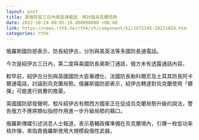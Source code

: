 ```yaml
---
layout: post
title: 美俄防長三日內兩度通電話　再討論烏克蘭局勢
date: 2022-10-24 00:05:18.000000000 +08:00
link: https://news.rthk.hk/rthk/ch/component/k2/1672345-20221024.htm
categories: rthk
---
```


俄羅斯國防部表示，防長紹伊古，分別與美英法等多國防長通電話。

今次是紹伊古三日內，第二度與美國防長奧斯汀通話，俄方未有透露通話內容。

較早前，紹伊古分別與英國國防大臣華禮仕、法國防長勒科爾尼及土耳其防長阿卡爾通電話，討論到烏克蘭局勢。俄羅斯國防部表示，紹伊古轉達對烏克蘭使用「髒彈」可能進行挑釁的擔憂。

英國國防部發聲明，駁斥紹伊古有關西方國家正在促成烏克蘭局勢升級的說法，警告俄方不應將類似指控作用進一步升級局勢的藉口。

俄羅斯傳媒引述消息人士報道，表示基輔政權準備在烏克蘭境內，引爆一枚低功率核炸彈，來指責俄羅斯使用大規模殺傷性武器。
